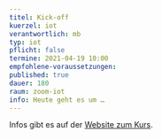 ```yaml
---
titel: Kick-off
kuerzel: iot
verantwortlich: mb
typ: iot
pflicht: false
termine: 2021-04-19 10:00
empfohlene-voraussetzungen: 
published: true
dauer: 180
raum: zoom-iot
info: Heute geht es um …
---
```


Infos gibt es auf der [Website zum Kurs](https://moxd.io/iot2020).
